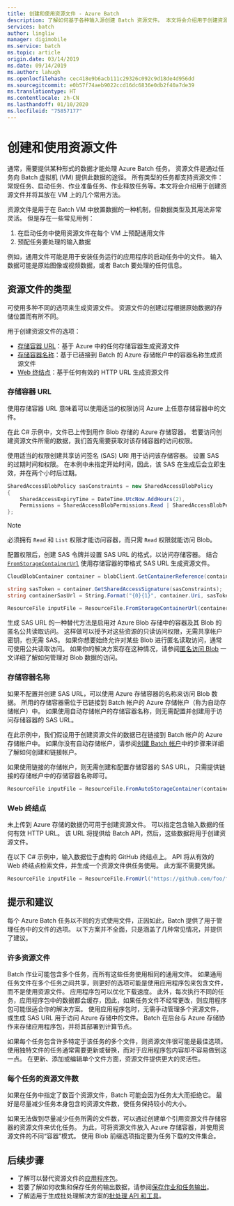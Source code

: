 ```yaml
---
title: 创建和使用资源文件 - Azure Batch
description: 了解如何基于各种输入源创建 Batch 资源文件。 本文将会介绍用于创建资源文件并将其放在 VM 上的几个常用方法。
services: batch
author: lingliw
manager: digimobile
ms.service: batch
ms.topic: article
origin.date: 03/14/2019
ms.date: 09/14/2019
ms.author: lahugh
ms.openlocfilehash: cec418e9b6acb111c29326c092c9d18de4d956dd
ms.sourcegitcommit: e0b57f74aeb9022ccd16dc6836e0db2f40a7de39
ms.translationtype: HT
ms.contentlocale: zh-CN
ms.lasthandoff: 01/10/2020
ms.locfileid: "75857177"
---
```

# <a name="creating-and-using-resource-files"></a>创建和使用资源文件

通常，需要提供某种形式的数据才能处理 Azure Batch 任务。 资源文件是通过任务向 Batch 虚拟机 (VM) 提供此数据的途径。 所有类型的任务都支持资源文件：常规任务、启动任务、作业准备任务、作业释放任务等。本文将会介绍用于创建资源文件并将其放在 VM 上的几个常用方法。  

资源文件是用于在 Batch VM 中放置数据的一种机制，但数据类型及其用法非常灵活。 但是存在一些常见用例：

1. 在启动任务中使用资源文件在每个 VM 上预配通用文件
1. 预配任务要处理的输入数据

例如，通用文件可能是用于安装任务运行的应用程序的启动任务中的文件。 输入数据可能是原始图像或视频数据，或者 Batch 要处理的任何信息。

## <a name="types-of-resource-files"></a>资源文件的类型

可使用多种不同的选项来生成资源文件。 资源文件的创建过程根据原始数据的存储位置而有所不同。

用于创建资源文件的选项：

- [存储容器 URL](#storage-container-url)：基于 Azure 中的任何存储容器生成资源文件
- [存储容器名称](#storage-container-name)：基于已链接到 Batch 的 Azure 存储帐户中的容器名称生成资源文件
- [Web 终结点](#web-endpoint)：基于任何有效的 HTTP URL 生成资源文件

### <a name="storage-container-url"></a>存储容器 URL

使用存储容器 URL 意味着可以使用适当的权限访问 Azure 上任意存储容器中的文件。

在此 C# 示例中，文件已上传到用作 Blob 存储的 Azure 存储容器。 若要访问创建资源文件所需的数据，我们首先需要获取对该存储容器的访问权限。

使用适当的权限创建共享访问签名 (SAS) URI 用于访问该存储容器。 设置 SAS 的过期时间和权限。 在本例中未指定开始时间，因此，该 SAS 在生成后会立即生效，并在两个小时后过期。

```csharp
SharedAccessBlobPolicy sasConstraints = new SharedAccessBlobPolicy
{
    SharedAccessExpiryTime = DateTime.UtcNow.AddHours(2),
    Permissions = SharedAccessBlobPermissions.Read | SharedAccessBlobPermissions.List
};
```

> [!NOTE]
> 必须拥有 `Read` 和 `List` 权限才能访问容器，而只需 `Read` 权限就能访问 Blob。

配置权限后，创建 SAS 令牌并设置 SAS URL 的格式，以访问存储容器。 结合 [`FromStorageContainerUrl`](https://docs.microsoft.com/dotnet/api/microsoft.azure.batch.resourcefile.fromstoragecontainerurl?view=azure-dotnet) 使用存储容器的带格式 SAS URL 生成资源文件。

```csharp
CloudBlobContainer container = blobClient.GetContainerReference(containerName);

string sasToken = container.GetSharedAccessSignature(sasConstraints);
string containerSasUrl = String.Format("{0}{1}", container.Uri, sasToken);

ResourceFile inputFile = ResourceFile.FromStorageContainerUrl(containerSasUrl);
```

生成 SAS URL 的一种替代方法是启用对 Azure Blob 存储中的容器及其 Blob 的匿名公共读取访问。 这样做可以授予对这些资源的只读访问权限，无需共享帐户密钥，也无需 SAS。 如果你想要始终允许对某些 Blob 进行匿名读取访问，通常可使用公共读取访问。 如果你的解决方案存在这种情况，请参阅[匿名访问 Blob](../storage/blobs/storage-manage-access-to-resources.md) 一文详细了解如何管理对 Blob 数据的访问。

### <a name="storage-container-name"></a>存储容器名称

如果不配置并创建 SAS URL，可以使用 Azure 存储容器的名称来访问 Blob 数据。 所用的存储容器需位于已链接到 Batch 帐户的 Azure 存储帐户（称为自动存储帐户）中。 如果使用自动存储帐户的存储容器名称，则无需配置并创建用于访问存储容器的 SAS URL。

在此示例中，我们假设用于创建资源文件的数据已在链接到 Batch 帐户的 Azure 存储帐户中。 如果你没有自动存储帐户，请参阅[创建 Batch 帐户](batch-account-create-portal.md)中的步骤来详细了解如何创建和链接帐户。

如果使用链接的存储帐户，则无需创建和配置存储容器的 SAS URL， 只需提供链接的存储帐户中的存储容器名称即可。

```csharp
ResourceFile inputFile = ResourceFile.FromAutoStorageContainer(containerName);
```

### <a name="web-endpoint"></a>Web 终结点

未上传到 Azure 存储的数据仍可用于创建资源文件。 可以指定包含输入数据的任何有效 HTTP URL。 该 URL 将提供给 Batch API，然后，这些数据将用于创建资源文件。

在以下 C# 示例中，输入数据位于虚构的 GitHub 终结点上。 API 将从有效的 Web 终结点检索文件，并生成一个资源文件供任务使用。 此方案不需要凭据。

```csharp
ResourceFile inputFile = ResourceFile.FromUrl("https://github.com/foo/file.txt", filePath);
```

## <a name="tips-and-suggestions"></a>提示和建议

每个 Azure Batch 任务以不同的方式使用文件，正因如此，Batch 提供了用于管理任务中的文件的选项。 以下方案并不全面，只是涵盖了几种常见情况，并提供了建议。

### <a name="many-resource-files"></a>许多资源文件

Batch 作业可能包含多个任务，而所有这些任务使用相同的通用文件。 如果通用任务文件在多个任务之间共享，则更好的选项可能是使用应用程序包来包含文件，而不是使用资源文件。 应用程序包可以优化下载速度。 此外，每次执行不同的任务，应用程序包中的数据都会缓存，因此，如果任务文件不经常更改，则应用程序包可能很适合你的解决方案。 使用应用程序包时，无需手动管理多个资源文件，或生成 SAS URL 用于访问 Azure 存储中的文件。 Batch 在后台与 Azure 存储协作来存储应用程序包，并将其部署到计算节点。

如果每个任务包含许多特定于该任务的多个文件，则资源文件很可能是最佳选项。 使用独特文件的任务通常需要更新或替换，而对于应用程序包内容却不容易做到这一点。 在更新、添加或编辑单个文件方面，资源文件提供更大的灵活性。

### <a name="number-of-resource-files-per-task"></a>每个任务的资源文件数

如果在任务中指定了数百个资源文件，Batch 可能会因为任务太大而拒绝它。 最好是尽量减少任务本身包含的资源文件数，使任务保持较小的大小。

如果无法做到尽量减少任务所需的文件数，可以通过创建单个引用资源文件存储容器的资源文件来优化任务。 为此，可将资源文件放入 Azure 存储容器，并使用资源文件的不同“容器”模式。 使用 Blob 前缀选项指定要为任务下载的文件集合。

## <a name="next-steps"></a>后续步骤

- 了解可以替代资源文件的[应用程序包](batch-application-packages.md)。
- 若要了解如何收集和保存任务的输出数据，请参阅[保存作业和任务输出](batch-task-output.md)。
- 了解适用于生成批处理解决方案的[批处理 API 和工具](batch-apis-tools.md)。
